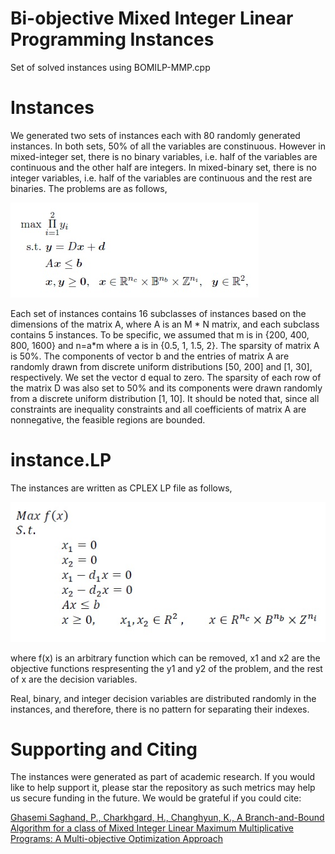# Bi-objective Mixed Integer Linear Programming Instances
Set of solved instances using BOMILP-MMP.cpp
# Instances
We generated two sets of instances each with 80 randomly generated instances. In both sets, 50% of all the variables are constinuous. However in mixed-integer set, there is no binary variables, i.e. half of the variables are continuous and the other half are integers. In mixed-binary set, there is no integer variables, i.e. half of the variables are continuous and the rest are binaries. The problems are as follows,

![Images](Images/problem.jpg)

Each set of instances contains 16 subclasses of instances based on the dimensions of the matrix A, where A is an M * N matrix, and each subclass contains 5 instances. To be specific, we assumed that m is in {200, 400, 800, 1600} and n=a*m where a is in {0.5, 1, 1.5, 2}. The sparsity of matrix A is 50%. The components of vector b and the entries of matrix A are randomly drawn from discrete uniform distributions [50, 200] and [1, 30], respectively. We set the vector d equal to zero. The sparsity of each row of the matrix D was also set to 50% and its components were drawn randomly from a discrete uniform distribution [1, 10].
It should be noted that, since all constraints are inequality constraints and all coefficients of matrix A are nonnegative, the feasible regions are bounded.

# instance.LP

The instances are written as CPLEX LP file as follows,

![Images](Images/instance.jpg)

where f(x) is an arbitrary function which can be removed, x1 and x2 are the objective functions respresenting the y1 and y2 of the problem, and the rest of x are the decision variables.

Real, binary, and integer decision variables are distributed randomly in the instances, and therefore, there is no pattern for separating their indexes.
# Supporting and Citing

The instances were generated as part of academic research. If you would like to help support it, please star the repository as such metrics may help us secure funding in the future. We would be grateful if you could cite:

[Ghasemi Saghand, P., Charkhgard, H., Changhyun, K., A Branch-and-Bound Algorithm for a class of Mixed Integer Linear Maximum Multiplicative Programs: A Multi-objective Optimization Approach](http://www.optimization-online.org/DB_HTML/2018/04/6562.html)
